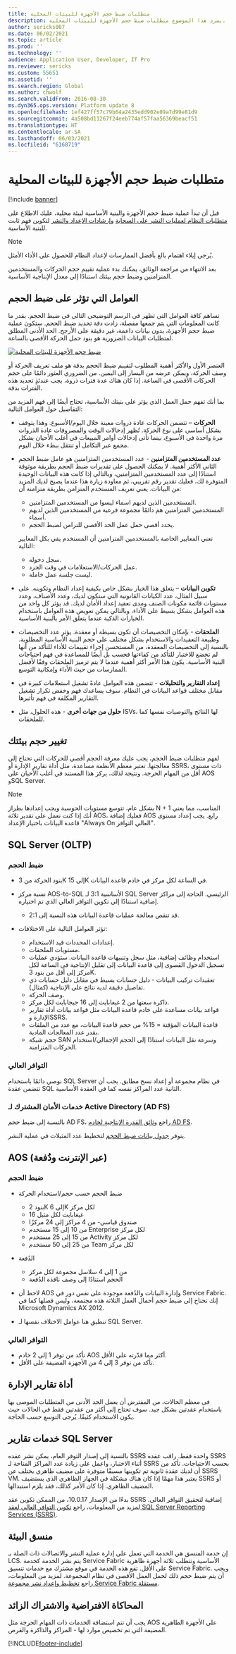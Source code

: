 ```yaml
---
title: متطلبات ضبط حجم الأجهزة للبيئات المحلية
description: يسرد هذا الموضوع متطلبات ضبط حجم الأجهزة للبيئات المحلية.
author: sericks007
ms.date: 06/02/2021
ms.topic: article
ms.prod: ''
ms.technology: ''
audience: Application User, Developer, IT Pro
ms.reviewer: sericks
ms.custom: 55651
ms.assetid: ''
ms.search.region: Global
ms.author: chwolf
ms.search.validFrom: 2016-08-30
ms.dyn365.ops.version: Platform update 8
ms.openlocfilehash: 1ef427ff57c79b64a2435edd902e09a7d99e81d9
ms.sourcegitcommit: 4a508bd11267f24eeb774af57faa56369beacf51
ms.translationtype: HT
ms.contentlocale: ar-SA
ms.lasthandoff: 06/03/2021
ms.locfileid: "6168719"
---
```

# <a name="hardware-sizing-requirements-for-on-premises-environments"></a>متطلبات ضبط حجم الأجهزة للبيئات المحلية

[!include [banner](../includes/banner.md)]

قبل أن تبدأ عملية ضبط حجم الأجهزة والبنية الأساسية لبيئة محلية، عليك الاطلاع على [متطلبات النظام لعمليات النشر على السحابة](system-requirements.md) و[إرشادات الإعداد والنشر](../../dev-itpro/deployment/setup-deploy-on-premises-environments.md) لتكوين فهم ثابت للبنية الأساسية.

> [!NOTE]
> يُرجى إيلاء اهتمام بالغ بأفضل الممارسات لإعداد النظام للحصول على الأداء الأمثل.

بعد الانتهاء من مراجعة الوثائق، يمكنك بدء عملية تقييم حجم الحركات والمستخدمين المتزامنين وضبط حجم بيئتك استنادًا إلى معدل الإنتاجية‬ الأساسية.

## <a name="factors-that-affect-sizing"></a>العوامل التي تؤثر على ضبط الحجم

تساهم كافة العوامل التي تظهر في الرسم التوضيحي التالي في ضبط الحجم. بقدر ما كانت المعلومات التي يتم جمعها مفصلة، زادت دقة تحديد ضبط الحجم. ستكون عملية ضبط حجم الأجهزة، بدون بيانات داعمة، غير دقيقة على الأرجح. الحد الأدنى المطلق لمتطلبات البيانات الضرورية هو بنود حمل الحركة الأقصى بالساعة.

[![ضبط حجم الأجهزة للبيئات المحلية](./media/lbd-sizing-01.png)](./media/lbd-sizing-01.png)

العنصر الأول والأكثر أهمية المطلوب لتقييم ضبط الحجم بدقة هو ملف تعريف الحركة أو وصف الحركة، ويمكن عرضه من اليسار إلى اليمين. من الضروري العثور دائمًا على حجم الحركات الأقصى في الساعة. إذا كان هناك عدة فترات ذروة، يجب عندئذٍ تحديد هذه الفترات بدقة.

بما أنك تفهم حمل العمل الذي يؤثر على بنيتك الأساسية، تحتاج أيضًا إلى فهم المزيد من التفاصيل حول العوامل التالية:

- **الحركات** – تتضمن الحركات عادة ذروات معينة خلال اليوم/الأسبوع. وهذا يتوقف بشكل أساسي على نوع الحركة. تُظهر إدخالات الوقت والمصروفات عادة الذروات مرة واحدة في الأسبوع، بينما تأتي إدخالات أوامر المبيعات في أغلب الأحيان بشكل مجمع عبر التكامل أو تنتقل ببطء خلال اليوم.
- **عدد المستخدمين المتزامنين** - عدد المستخدمين المتزامنين هو عامل ضبط الحجم الثاني الأكثر أهمية. لا يمكنك الحصول على تقديرات ضبط الحجم بطريقة موثوقة استنادًا إلى عدد المستخدمين المتزامنين، وبالتالي إذا كانت هذه البيانات الوحيدة المتوفرة لك، فعليك تقدير رقم تقريبي، ثم معاودة زيارة هذا عندما يصبح لديك المزيد من البيانات. يعني تعريف المستخدم المتزامن بطريقة متزامنة أن:

    - المستخدمين الذين لديهم اسماء ليسوا من المستخدمين المتزامنين.
    - المستخدمين المتزامنين هم دائمًا مجموعة فرعية من المستخدمين الذين لديهم أسماء. 
    - يحدد أقصى حمل عمل الحد الأقصى للتزامن لضبط الحجم.

    تعني المعايير الخاصة بالمستخدمين المتزامنين أن المستخدم يفي بكل المعايير التالية:

    - سجل دخوله.
    - عمل الحركات/الاستعلامات في وقت الجرد.
    - ليست جلسة عمل خاملة.

- **تكوين البيانات** – يتعلق هذا الخيار بشكل خاص بكيفية إعداد النظام وتكوينه. على سبيل المثال، عدد الكيانات القانونية التي ستكون لديك، وعدد الأصناف، وعدد مستويات قائمة مكونات الصنف ومدى تعقيد إعداد الأمان لديك. قد يؤثر كل واحد من هذه العوامل بشكل بسيط على الأداء، وبالتالي يمكن تعويض هذه العوامل باستخدام الخيارات الذكية عندما يتعلق الأمر بالبنية الأساسية.
- **الملحقات** - بإمكان التخصيصات أن تكون بسيطة أو معقدة. يؤثر عدد التخصيصات وطبيعة التعقيدات والاستخدام بشكل مختلف على حجم البنية الأساسية المطلوبة. بالنسبة إلى التخصيصات المعقدة، من المستحسن إجراء تقييمات للأداء للتأكد من أنها لم تخضع للاختبار للتأكد من كفاءتها فحسب بل أيضًا للمساعدة في فهم احتياجات البنية الأساسية. يكون هذا الأمر أكثر أهمية عندما لا يتم ترميز الملحقات وفقًا لأفضل الممارسات من حيث الأداء وإمكانية التوسع.
- **إعداد التقارير والتحليلات** - تتضمن هذه العوامل عادةً تشغيل استعلامات كبيرة في مقابل مختلف قواعد البيانات في النظام. سوف يساعدك فهم وخفض تكرار تشغيل التقارير المكلفة في فهم تأثيرها.
- **حلول من جهات أخرى** - هذه الحلول، مثل ISVs، لها النتائج والتوصيات نفسها كما للملحقات.

## <a name="sizing-your-environment"></a>تغيير حجم بيئتك

لفهم متطلبات ضبط الحجم، يجب عليك معرفة الحجم أقصى للحركات التي تحتاج إلى معالجتها. تعتبر معظم الأنظمة مساعدة، مثل أداة تقارير الإدارة‬ أو SSRS، ذات مستوى أقل من المهام الحرجة. ونتيجة لذلك، يركز هذا المستند في أغلب الأحيان على AOS وSQL Server.

> [!NOTE]
> بشكل عام، تتوسع مستويات الحوسبة ويجب إعدادها بطراز N + 1 المناسب، مما يعني أنك إذا كنت تعمل على تقدير ثلاثة AOS، فعليك إضافة AOS رابع. يجب إعداد مستوى قاعدة البيانات باختيار الإعداد "Always On العالي التوافر".

## <a name="sql-server-oltp"></a>SQL Server (OLTP)

### <a name="sizing"></a>ضبط الحجم

- بنود الحركة من 3K إلى 15K في الساعة لكل مركز في خادم قاعدة البيانات.
- نسبة مركز AOS-to-SQL الأساسية 3:1 لـ SQL Server الرئيسي. الحاجة إلى مراكز إضافية استنادًا إلى تكوين التوافر العالي الذي تم اختياره.

    - قد تنقص معالجة عمليات قاعدة البيانات هذه النسبة إلى 2:1.

- تؤثر العوامل التالية على الاختلافات:

    - إعدادات المحددات قيد الاستخدام.
    - مستويات الملحقات.
    - استخدام وظائف إضافية، مثل سجل وتنبيهات قاعدة البيانات. ستؤدي عمليات تسجيل الدخول القصوى إلى قاعدة البيانات إلى تقليل الإنتاجية في الساعة لكل مركز إلى أقل من بنود 3K.
    - تعقيدات تركيب البيانات - دليل حسابات بسيط في مقابل دليل حسابات ذي تفاصيل دقيقة لديه نتائج على الإنتاجية (كمثال).
    - وصف الحركة.
    - ذاكرة سعتها من 2 غيغابايت إلى 16 جيجابايت لكل مركز.
    - قواعد بيانات مساعدة على خادم قاعدة البيانات مثل قواعد بيانات أداة تقارير الإدارة وSSRS.
    - قاعدة البيانات المؤقتة = 15% من حجم قاعدة البيانات، مع عدد من الملفات بقدر عدد المعالجات المادية.
    - حجم شبكة SAN وسرعة نقل البيانات استنادًا إلى الحجم الإجمالي/استخدام الحركات المتزامنة.

### <a name="high-availability"></a>التوافر العالي

نوصي دائمًا باستخدام SQL Server في نظام مجموعة أو إعداد نسخ مطابق. يجب أن تتضمن عقدة SQL الثانية عدد المراكز نفسه كما في العقدة الأساسية.

### <a name="active-directory-federation-services-ad-fs"></a>خدمات الأمان المشترك لـ Active Directory (AD FS)

بالنسبة إلى ضبط حجم AD FS، راجع [وثائق القدرة الإنتاجية لخادم AD FS](/windows-server/identity/ad-fs/design/planning-for-ad-fs-server-capacity).

يتوفر [جدول بيانات ضبط الحجم](https://adfsdocs.blob.core.windows.net/adfs/ADFSCapacity2016.xlsx) لتخطيط عدد المثيلات في عملية النشر.

## <a name="aos-online-and-batch"></a>AOS (عبر الإنترنت ودُفعة)

### <a name="sizing"></a>ضبط الحجم

- ضبط الحجم حسب حجم/استخدام الحركة

    - بنود 2K إلى 6K لكل مركز
    - 16 غيغابايت لكل مثيل
    - صندوق قياسي- من 4 مراكز إلى 24 مركزًا
    - من 10 إلى 15 مستخدم Enterprise لكل مركز
    - من 15 إلى 25 مستخدم Activity لكل مركز
    - من 25 إلى 50 مستخدم Team لكل مركز

- الدُفعة

    - من 1 إلى 4 سلاسل مجموعة لكل مركز
    - الحجم استنادًا إلى وصف نافذة الدُفعة

- لاحظ أن AOS وإدارة البيانات والدُفعة موجودة على نفس دور في Service Fabric. إنك تحتاج إلى ضبط حجم أحمال العمل الثلاثة هذه مجتمعة، وليس فصلها كما في Microsoft Dynamics AX 2012.
- تنطبق هنا عوامل الاختلاف نفسها لـ SQL Server.

### <a name="high-availability"></a>التوافر العالي

- تأكد من توفر 1 إلى 2 خادم AOS أكثر مما قدّرته على الأقل.
- تأكد من توفر 3 إلى 4 من الأجهزة المضيفة على الأقل.

## <a name="management-reporter"></a>أداة تقارير الإدارة

في معظم الحالات، من المفترض أن يعمل الحد الأدنى من المتطلبات الموصى بها باستخدام عقدتين بشكل جيد. سوف تحتاج إلى أكثر من عقدتين فقط في الحالات حيث يكون الاستخدام كثيفًا. يُرجى التوسع حسب الحاجة.

## <a name="sql-server-reporting-services"></a>خدمات تقارير SQL Server

بالنسبة إلى إصدار التوفر العام، يمكن نشر عقده SSRS واحدة فقط. راقب عقده SSRS أثناء الاختبار، واعمل على زيادة عدد المراكز المتاحة لـ SSRS بحسب الاحتياجات. تأكد من أن لديك عقدة ثانوية تم تكوينها مسبقًا متوفرة على مضيف ظاهري يختلف عن SSRS VM. يعتبر هذا مهمًا إذا كان هناك مشكلة في الجهاز الظاهري الذي يستضيف SSRS أو المضيف الظاهري. إذا كان الأمر كذلك، فقد يلزم استبدالها.

بدءًا من الإصدار 10.0.17، من الممكن تكوين عقد SSRS إضافية لتحقيق التوافر العالي. لمزيد من المعلومات، راجع [تكوين التوافر العالي لعقد SQL Server Reporting Services ‏(SSRS)](../../dev-itpro/deployment/onprem-ssrsha.md).

## <a name="environment-orchestrator"></a>منسق البيئة

إن خدمة المنسق هي الخدمة التي تعمل على إدارة عملية النشر والاتصالات ذات الصلة بـ LCS. يتم نشر الخدمة كخدمة Service Fabric الأساسية وتتطلب ثلاثة أجهزة ظاهرية على الأقل. تقع هذه الخدمة في موقع مشترك مع خدمات تنسيق Service Fabric. ويجب أن يتم ضبط حجم ذلك لحمل العمل الأقصى في نظام المجموعة. لمزيد من المعلومات، راجع [تخطيط وإعداد نشر مجموعة Service Fabric مستقلة](/azure/service-fabric/service-fabric-cluster-standalone-deployment-preparation).

## <a name="virtualization-and-oversubscription"></a>المحاكاة الافتراضية والاشتراك الزائد

يجب أن تتم استضافة الخدمات ذات المهام الحرجة مثل AOS على الأجهزة الظاهرية المضيفة التي تم تخصيص موارد لها - المراكز والذاكرة والقرص.


[!INCLUDE[footer-include](../../../includes/footer-banner.md)]
